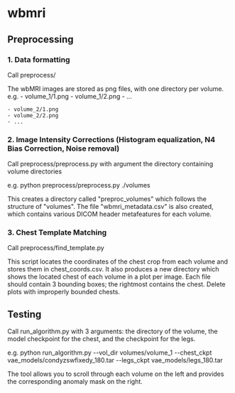 # wbmri

## Preprocessing




### 1. Data formatting 
  Call preprocess/

  The wbMRI images are stored as png files, with one directory per volume.
  e.g. 
    - volume_1/1.png
    - volume_1/2.png
    - ...

    - volume_2/1.png
    - volume_2/2.png
    - ...


 
 
### 2. Image Intensity Corrections (Histogram equalization, N4 Bias Correction, Noise removal)

  Call preprocess/preprocess.py with argument the directory containing volume directories

  e.g. python preprocess/preprocess.py ./volumes

  This creates a directory called "preproc_volumes" which follows the structure of "volumes".
  The file "wbmri_metadata.csv" is also created, which contains various DICOM header metafeatures for each volume.
  
  
  
### 3. Chest Template Matching
  Call preprocess/find_template.py
  
  This script locates the coordinates of the chest crop from each volume and stores them in chest_coords.csv.
  It also produces a new directory which shows the located chest of each volume in a plot per image. 
  Each file should contain 3 bounding boxes; the rightmost contains the chest. 
  Delete plots with improperly bounded chests.

  

## Testing

  Call run_algorithm.py with 3 arguments: the directory of the volume, the model checkpoint for the chest, and the checkpoint for the legs.
  
  e.g. python run_algorithm.py --vol_dir volumes/volume_1 --chest_ckpt vae_models/condyzswfixedy_180.tar --legs_ckpt vae_models/legs_180.tar

  The tool allows you to scroll through each volume on the left and provides the corresponding anomaly mask on the right.
